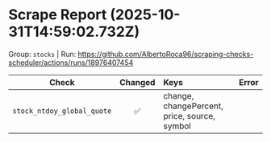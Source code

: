 # Scrape Report (2025-10-31T14:59:02.732Z)

Group: `stocks`  |  Run: https://github.com/AlbertoRoca96/scraping-checks-scheduler/actions/runs/18976407454

| Check | Changed | Keys | Error |
|---|:---:|:--|:--|
| `stock_ntdoy_global_quote` | ✅ | change, changePercent, price, source, symbol |  |
